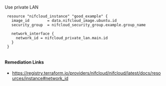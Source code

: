
Use private LAN

```hcl
 resource "nifcloud_instance" "good_example" {
   image_id        = data.nifcloud_image.ubuntu.id
   security_group  = nifcloud_security_group.example.group_name

   network_interface {
     network_id = nifcloud_private_lan.main.id
   }
 }
 
```

#### Remediation Links
 - https://registry.terraform.io/providers/nifcloud/nifcloud/latest/docs/resources/instance#network_id

